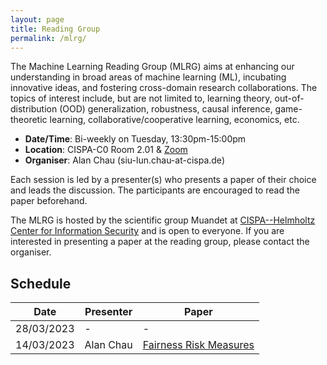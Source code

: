 ```yaml
---
layout: page
title: Reading Group
permalink: /mlrg/
---
```


The Machine Learning Reading Group (MLRG) aims at enhancing our understanding in broad areas of machine learning (ML), incubating innovative ideas, and fostering cross-domain research collaborations. The topics of interest include, but are not limited to, learning theory, out-of-distribution (OOD) generalization, robustness, causal inference, game-theoretic learning, collaborative/cooperative learning, economics, etc. 

- **Date/Time**: Bi-weekly on Tuesday, 13:30pm-15:00pm
- **Location**: CISPA-C0 Room 2.01 & [Zoom](https://cispa-de.zoom.us/j/67376706036)
- **Organiser**: Alan Chau (siu-lun.chau-at-cispa.de)

Each session is led by a presenter(s) who presents a paper of their choice and leads the discussion. The participants are encouraged to read the paper beforehand.

The MLRG is hosted by the scientific group Muandet at [CISPA--Helmholtz Center for Information Security](https://cispa.de/en) and is open to everyone. If you are interested in presenting a paper at the reading group, please contact the organiser.

## Schedule

| Date | Presenter | Paper |
| --- | --- | --- |
| 28/03/2023 | - | - |
| 14/03/2023 | Alan Chau | [Fairness Risk Measures](https://proceedings.mlr.press/v97/williamson19a.html)
